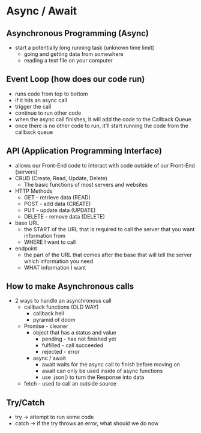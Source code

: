 # Async / Await

## Asynchronous Programming (Async)

- start a potentially long running task (unknown time limit)
  - going and getting data from somewhere
  - reading a text file on your computer

## Event Loop (how does our code run)

- runs code from top to bottom
- if it hits an async call
- trigger the call
- continue to run other code
- when the async call finishes, it will add the code to the Callback Queue
- once there is no other code to run, it'll start running the code from the callback queue

## API (Application Programming Interface)

- allows our Front-End code to interact with code outside of our Front-End (servers)
- CRUD (Create, Read, Update, Delete)
  - The basic functions of most servers and websites
- HTTP Methods
  - GET - retrieve data (READ)
  - POST - add data (CREATE)
  - PUT - update data (UPDATE)
  - DELETE - remove data (DELETE)
- base URL 
  - the START of the URL that is required to call the server that you want information from
  - WHERE I want to call
- endpoint
  - the part of the URL that comes after the base that will tell the server which information you need
  - WHAT information I want

## How to make Asynchronous calls

- 2 ways to handle an asynchronous call
  - callback functions (OLD WAY)
    - callback hell
    - pyramid of doom
  - Promise - cleaner
    - object that has a status and value
      - pending - has not finished yet
      - fulfilled - call succeeded
      - rejected - error
    - async / await
      - await waits for the async call to finish before moving on
      - await can only be used inside of async functions
      - use .json() to turn the Response into data
  - fetch - used to call an outside source

## Try/Catch

  - try -> attempt to run some code
  - catch -> if the try throws an error, what should we do now
